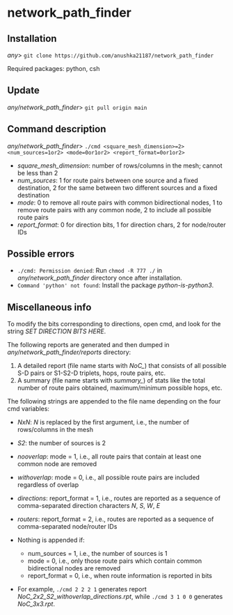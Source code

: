 # network_path_finder

## Installation

*any*> `git clone https://github.com/anushka21187/network_path_finder`

Required packages: python, csh


## Update

*any/network_path_finder*> `git pull origin main`


## Command description

*any/network_path_finder*> `./cmd <square_mesh_dimension>=2> <num_sources=1or2> <mode=0or1or2> <report_format=0or1or2>` 

* *square_mesh_dimension*: number of rows/columns in the mesh; cannot be less than 2
* *num_sources*: 1 for route pairs between one source and a fixed destination, 2 for the same between two different sources and a fixed destination
* *mode*: 0 to remove all route pairs with common bidirectional nodes, 1 to remove route pairs with any common node, 2 to include all possible route pairs
* *report_format*: 0 for direction bits, 1 for direction chars, 2 for node/router IDs

## Possible errors

* `./cmd: Permission denied`: Run `chmod -R 777 ./` in *any/network_path_finder* directory once after installation.
* `Command 'python' not found`: Install the package *python-is-python3*.


## Miscellaneous info

To modify the bits corresponding to directions, open cmd, and look for the string *SET DIRECTION BITS HERE*.

The following reports are generated and then dumped in *any/network_path_finder/reports* directory:
1. A detailed report (file name starts with *NoC_*) that consists of all possible S-D pairs or S1-S2-D triplets, hops, route pairs, etc.
2. A summary (file name starts with *summary_*) of stats like the total number of route pairs obtained, maximum/minimum possible hops, etc.


The following strings are appended to the file name depending on the four cmd variables:
* *NxN*: *N* is replaced by the first argument, i.e., the number of rows/columns in the mesh
* _S2_: the number of sources is 2
* _nooverlap_: mode = 1, i.e., all route pairs that contain at least one common node are removed
* _withoverlap_: mode = 0, i.e., all possible route pairs are included regardless of overlap
* _directions_: report_format = 1, i.e., routes are reported as a sequence of comma-separated direction characters *N*, *S*, *W*, *E*
* _routers_: report_format = 2, i.e., routes are reported as a sequence of comma-separated node/router IDs
* Nothing is appended if:
  * num_sources = 1, i.e., the number of sources is 1
  * mode = 0, i.e., only those route pairs which contain common bidirectional nodes are removed
  * report_format = 0, i.e., when route information is reported in bits
  
* For example, `./cmd 2 2 2 1` generates report *NoC_2x2_S2_withoverlap_directions.rpt*, while `./cmd 3 1 0 0` generates *NoC_3x3.rpt*.
